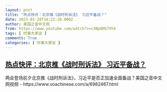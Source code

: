 ```yaml
---
layout: post
title: "热点快评：北京推《战时刑诉法》 习近平备战？"
date: 2023-02-28T16:22:20.000Z
author: 美国之音中文网
from: https://www.youtube.com/watch?v=cXBp6MS7Vhk
tags: [ 时事大家谈 ]
comments: True
categories: [ 时事大家谈 ]
---
```

<!--1677601340000-->
[热点快评：北京推《战时刑诉法》 习近平备战？](https://www.youtube.com/watch?v=cXBp6MS7Vhk)
------

<div>
两会登场前夕北京推《战时刑诉法》，习近平是否正加速全面备战？美国之音中文网视频 - https://www.voachinese.com/a/6982467.html
</div>
